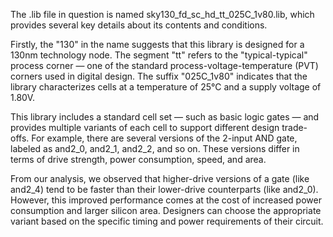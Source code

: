 The .lib file in question is named sky130_fd_sc_hd_tt_025C_1v80.lib, which provides several key details about its contents and conditions.

Firstly, the "130" in the name suggests that this library is designed for a 130nm technology node. The segment "tt" refers to the "typical-typical" process corner — one of the standard process-voltage-temperature (PVT) corners used in digital design. The suffix "025C_1v80" indicates that the library characterizes cells at a temperature of 25°C and a supply voltage of 1.80V.

This library includes a standard cell set — such as basic logic gates — and provides multiple variants of each cell to support different design trade-offs. For example, there are several versions of the 2-input AND gate, labeled as and2_0, and2_1, and2_2, and so on. These versions differ in terms of drive strength, power consumption, speed, and area.

From our analysis, we observed that higher-drive versions of a gate (like and2_4) tend to be faster than their lower-drive counterparts (like and2_0). However, this improved performance comes at the cost of increased power consumption and larger silicon area. Designers can choose the appropriate variant based on the specific timing and power requirements of their circuit.
